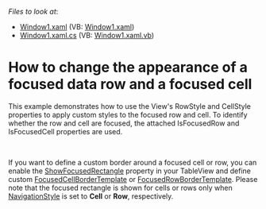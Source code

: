 <!-- default file list -->
*Files to look at*:

* [Window1.xaml](./CS/DXGrid_ChangeRowAppearance/Window1.xaml) (VB: [Window1.xaml](./VB/DXGrid_ChangeRowAppearance/Window1.xaml))
* [Window1.xaml.cs](./CS/DXGrid_ChangeRowAppearance/Window1.xaml.cs) (VB: [Window1.xaml.vb](./VB/DXGrid_ChangeRowAppearance/Window1.xaml.vb))
<!-- default file list end -->
# How to change the appearance of a focused data row and a focused cell


<p>This example demonstrates how to use the View's RowStyle and CellStyle properties to apply custom styles to the focused row and cell. To identify whether the row and cell are focused, the attached IsFocusedRow and IsFocusedCell properties are used.</p>

<br/>

If you want to define a custom border around a focused cell or row, you can enable the [ShowFocusedRectangle](https://documentation.devexpress.com/WPF/DevExpress.Xpf.Grid.DataViewBase.ShowFocusedRectangle.property) property in your TableView and define custom [FocusedCellBorderTemplate](https://documentation.devexpress.com/WPF/DevExpress.Xpf.Grid.DataViewBase.FocusedCellBorderTemplate.property) or [FocusedRowBorderTemplate](https://documentation.devexpress.com/WPF/DevExpress.Xpf.Grid.TableView.FocusedRowBorderTemplate.property). Please note that the focused rectangle is shown for cells or rows only when [NavigationStyle](https://documentation.devexpress.com/WPF/DevExpress.Xpf.Grid.DataViewBase.NavigationStyle.property) is set to **Cell** or **Row**, respectively.

